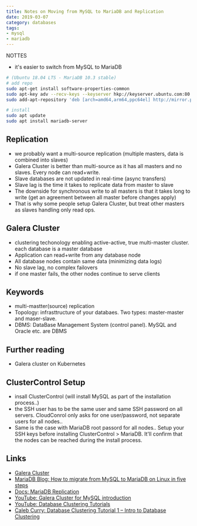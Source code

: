 ```yaml
---
title: Notes on Moving from MySQL to MariaDB and Replication 
date: 2019-03-07
category: databases
tags:
- mysql
- mariadb
---
```


NOTTES

- it's easier to switch from MySQL to MariaDB


```bash
# (Ubuntu 18.04 LTS - MariaDB 10.3 stable)
# add repo 
sudo apt-get install software-properties-common
sudo apt-key adv --recv-keys --keyserver hkp://keyserver.ubuntu.com:80 0xF1656F24C74CD1D8
sudo add-apt-repository 'deb [arch=amd64,arm64,ppc64el] http://mirror.poliwangi.ac.id/mariadb/repo/10.3/ubuntu bionic main'

# install
sudo apt update
sudo apt install mariadb-server
```


## Replication
- we probably want a multi-source replication (multiple masters, data is combined into slaves)
- Galera Cluster is better than multi-source as it has all masters and no slaves. Every node can read+write.
- Slave databases are not updated in real-time (async transfers)
- Slave lag is the time it takes to replicate data from master to slave
- The downside for synchronous write to all masters is that it takes long to write (get an agreement between all master before changes apply)
- That is why some people setup Galera Cluster, but treat other masters as slaves handling only read ops.

## Galera Cluster
- clustering techonology enabling active-active, true multi-master cluster. each database is a master database
- Application can read+write from any database node
- All database nodes contain same data (minimizing data logs)
- No slave lag, no complex failovers
- if one master fails, the other nodes continue to serve clients

## Keywords
- multi-mastter(source) replication
- Topology: infrasttructure of your databaes. Two types: master-master and maser-slave.
- DBMS: DataBase Management System (control panel). MySQL and Oracle etc. are DBMS


## Further reading
- Galera cluster on Kubernetes

## ClusterControl Setup
- insall ClusterControl (will install MySQL as part of the installation process..)
- the SSH user has to be the same user and same SSH password on all servers. CloudConrol only asks for one user/password, not separate users for all nodes..
- Same is the case with MariaDB root passord for all nodes..
Setup your SSH keys before installing ClusterControl > MariaDB. It'll confirm that the nodes can be reached during the install process.

Links
---
- [Galera Cluster](http://galeracluster.com/products/)
- [MariaDB Blog: How to migrate from MySQL to MariaDB on Linux in five steps](https://mariadb.com/resources/blog/how-to-migrate-from-mysql-to-mariadb-on-linux-in-five-steps/)
- [Docs: MariaDB Replication](https://mariadb.com/kb/en/library/high-availability-performance-tuning-mariadb-replication/)
- [YouTube: Galera Cluster for MySQL introduction](https://www.youtube.com/watch?v=n8vM_HVnnfc)
- [YouTube: Database Clustering Tutorials](https://www.youtube.com/watch?v=NnA1WgPSbgY&list=PL_c9BZzLwBRLO-HHp0XU3f9KSHR5Tc33c)
- [Caleb Curry: Database Clustering Tutorial 1 – Intro to Database Clustering](https://www.calebcurry.com/database-clustering-tutorial-1-intro-to-database-clustering/)